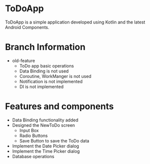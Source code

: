 # ToDoApp 
ToDoApp is a simple application developed using Kotlin and the latest Android Components.

# Branch Information
- old-feature
    - ToDo app basic operations
    - Data Binding is not used
    - Coroutine, WorkManger is not used
    - Notification is not implemented
    - DI is not implemented

# Features and components 
- Data Binding functionality added
- Designed the NewToDo screen
    - Input Box
    - Radio Buttons
    - Save Button to save the ToDo data 
- Implement the Date Picker dialog
- Implement the Time Picker dialog
- Database operations 